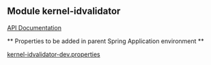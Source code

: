## Module kernel-idvalidator

[API Documentation](doc/index.html)



** Properties to be added in parent Spring Application environment **

[kernel-idvalidator-dev.properties](../../config/kernel-idvalidator-dev.properties)










